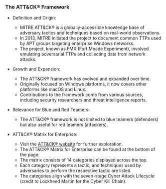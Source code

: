 ### The ATT&CK® Framework

- Definition and Origin:
  - MITRE ATT&CK® is a globally-accessible knowledge base of adversary tactics and techniques based on real-world observations.
  - In 2013, MITRE initiated the project to document common TTPs used by APT groups targeting enterprise Windows networks.
  - The project, known as FMX (Fort Meade Experiment), involved emulating adversarial TTPs and collecting data from network attacks.

- Growth and Expansion:
  - The ATT&CK® framework has evolved and expanded over time.
  - Originally focused on Windows platforms, it now covers other platforms like macOS and Linux.
  - Contributions to the framework come from various sources, including security researchers and threat intelligence reports.

- Relevance for Blue and Red Teamers:
  - The ATT&CK® framework is not limited to blue teamers (defenders) but also useful for red teamers (attackers).

- ATT&CK® Matrix for Enterprise:
  - Visit the [ATT&CK® website](https://attack.mitre.org/) for further exploration.
  - The ATT&CK® Matrix for Enterprise can be found at the bottom of the page.
  - The matrix consists of 14 categories displayed across the top.
  - Each category represents a tactic, and techniques used by adversaries to perform the respective tactic are listed.
  - The categories align with the seven-stage Cyber Attack Lifecycle (credit to Lockheed Martin for the Cyber Kill Chain).
